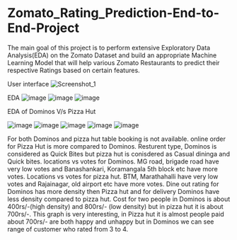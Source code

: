 # Zomato_Rating_Prediction-End-to-End-Project
The main goal of this project is to perform extensive Exploratory Data Analysis(EDA) on the Zomato Dataset and build an appropriate Machine Learning Model that will help various Zomato Restaurants to predict their respective Ratings based on certain features.

User interface
![Screenshot_1](https://user-images.githubusercontent.com/56857382/144856980-2cc101a6-5745-4dd8-a379-d82395c19851.png)


EDA
![image](https://user-images.githubusercontent.com/56857382/143776908-ecd9b534-f01a-47d4-ba7f-e53035514a19.png)
![image](https://user-images.githubusercontent.com/56857382/143776915-d4a08046-d892-4684-8661-d9799dc82003.png)
![image](https://user-images.githubusercontent.com/56857382/143776922-f595db47-fc4f-43d0-bf00-8a4f04158ffe.png)

EDA of Dominos V/s Pizza Hut

![image](https://user-images.githubusercontent.com/56857382/143776950-a2875f86-d4d0-463b-befa-56f19a6f495f.png)
![image](https://user-images.githubusercontent.com/56857382/143776955-503f21bb-1106-4078-8dc7-f268df9c1727.png)
![image](https://user-images.githubusercontent.com/56857382/143776963-02e218b4-36c3-4db0-b173-82c05c620732.png)
![image](https://user-images.githubusercontent.com/56857382/143776967-7f6366ac-f85d-47c5-9030-8a17f93934f4.png)
![image](https://user-images.githubusercontent.com/56857382/143776969-5e02be79-45ac-4317-beb4-a0ceab33dc57.png)

For both Dominos and pizza hut table booking is not available.
online order for Pizza Hut is more compared to Dominos.
Resturent type, Dominos is considered as Quick Bites but pizza hut is conisdered as Casual dininga and Quick bites.
locations vs votes for Dominos.	
MG road, brigade road have very low votes and Banashankari, Koramangala 5th block etc have more votes.
Locations vs votes for pizza hut.
BTM, Marathahalli have very low votes and Rajainagar, old airport etc have more votes.
Dine out rating for Dominos has more density then Pizza hut and for delivery Dominos have less density compared to pizza hut.
Cost for two people in Dominos is about 400rs/-(high density) and 800rs/- (low density) but in pizza hut it is about 700rs/-.
This graph is very interesting, in Pizza hut it is almost people paid about 700rs/- are both happy and unhappy but in Dominos we can see range of customer who rated from 3 to 4.



